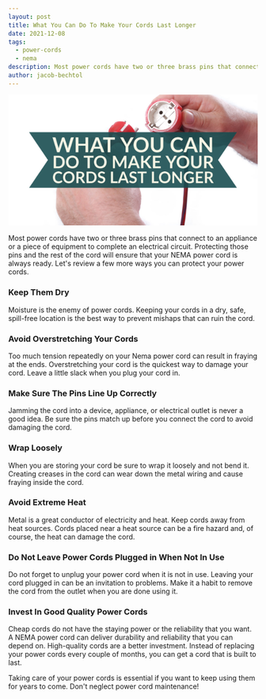 ```yaml
---
layout: post
title: What You Can Do To Make Your Cords Last Longer
date: 2021-12-08
tags:
  - power-cords
  - nema
description: Most power cords have two or three brass pins that connect to an appliance or a piece of equipment to complete an electrical circuit. Protecting those pins and the rest of the cord will ensure that your NEMA power cord is always ready. Let's review a few more ways you can protect your power cords.
author: jacob-bechtol
---
```

![Cords Last Longer Graphic](/assets/images/posts/16157346_20211013_4502058.png)

Most power cords have two or three brass pins that connect to an appliance or a piece of equipment to complete an electrical circuit. Protecting those pins and the rest of the cord will ensure that your NEMA power cord is always ready. Let's review a few more ways you can protect your power cords.
### Keep Them Dry

Moisture is the enemy of power cords. Keeping your cords in a dry, safe, spill-free location is the best way to prevent mishaps that can ruin the cord.
### Avoid Overstretching Your Cords

Too much tension repeatedly on your Nema power cord can result in fraying at the ends. Overstretching your cord is the quickest way to damage your cord. Leave a little slack when you plug your cord in.
### Make Sure The Pins Line Up Correctly

Jamming the cord into a device, appliance, or electrical outlet is never a good idea. Be sure the pins match up before you connect the cord to avoid damaging the cord.
### Wrap Loosely

When you are storing your cord be sure to wrap it loosely and not bend it. Creating creases in the cord can wear down the metal wiring and cause fraying inside the cord.
### Avoid Extreme Heat

Metal is a great conductor of electricity and heat. Keep cords away from heat sources. Cords placed near a heat source can be a fire hazard and, of course, the heat can damage the cord.
### Do Not Leave Power Cords Plugged in When Not In Use

Do not forget to unplug your power cord when it is not in use. Leaving your cord plugged in can be an invitation to problems. Make it a habit to remove the cord from the outlet when you are done using it.
### Invest In Good Quality Power Cords

Cheap cords do not have the staying power or the reliability that you want. A NEMA power cord can deliver durability and reliability that you can depend on. High-quality cords are a better investment. Instead of replacing your power cords every couple of months, you can get a cord that is built to last.

Taking care of your power cords is essential if you want to keep using them for years to come. Don't neglect power cord maintenance! 
